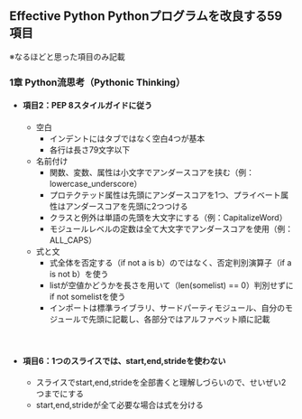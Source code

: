 ## Effective Python Pythonプログラムを改良する59項目
※なるほどと思った項目のみ記載

### 1章 Python流思考（Pythonic Thinking）
* #### 項目2：PEP 8スタイルガイドに従う
    * 空白
        * インデントにはタブではなく空白4つが基本
        * 各行は長さ79文字以下
    * 名前付け
        * 関数、変数、属性は小文字でアンダースコアを挟む（例：lowercase_underscore）
        * プロテクテッド属性は先頭にアンダースコアを1つ、プライベート属性はアンダースコアを先頭に2つつける
        * クラスと例外は単語の先頭を大文字にする（例：CapitalizeWord）
        * モジュールレベルの定数は全て大文字でアンダースコアを使用（例：ALL_CAPS）
    * 式と文
        * 式全体を否定する（if not a is b）のではなく、否定判別演算子（if a is not b）を使う
        * listが空値かどうかを長さを用いて（len(somelist) == 0）判別せずにif not somelistを使う
        * インポートは標準ライブラリ、サードパーティモジュール、自分のモジュールで先頭に記載し、各部分ではアルファベット順に記載
        <br />
        <br />
* #### 項目6：1つのスライスでは、start,end,strideを使わない
    * スライスでstart,end,strideを全部書くと理解しづらいので、せいぜい2つまでにする
    * start,end,strideが全て必要な場合は式を分ける
    <br />
    <br />
